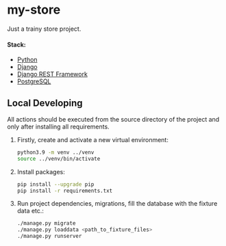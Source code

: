 # my-store

Just a trainy store project.

#### Stack:

- [Python](https://www.python.org/downloads/)
- [Django](https://www.djangoproject.com/)
- [Django REST Framework](https://www.django-rest-framework.org/)
- [PostgreSQL](https://www.postgresql.org/)

## Local Developing

All actions should be executed from the source directory of the project and only after installing all requirements.

1. Firstly, create and activate a new virtual environment:
   ```bash
   python3.9 -m venv ../venv
   source ../venv/bin/activate
   ```

2. Install packages:
   ```bash
   pip install --upgrade pip
   pip install -r requirements.txt
   ```

3. Run project dependencies, migrations, fill the database with the fixture data etc.:
   ```bash
   ./manage.py migrate
   ./manage.py loaddata <path_to_fixture_files>
   ./manage.py runserver
   ```
